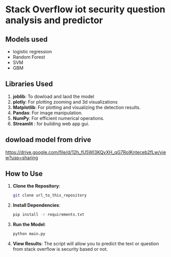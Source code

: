 #  Stack Overflow iot security question analysis and predictor

## Models used 

- logistic regression
- Random Forest
- SVM
- GBM

## Libraries Used

1. **joblib**: To dowload and laod the model
2. **plotly**: For plotting zooming and 3d visualizations
3. **Matplotlib**: For plotting and visualizing the detection results.
4. **Pandas**: For image manipulation.
5. **NumPy**: For efficient numerical operations.
6. **Streamlit** : for building web app gui.

## dowload model from drive

https://drive.google.com/file/d/12h_fU5WI3KQvXH_qG7RoIKnteceb2fLw/view?usp=sharing

## How to Use

1. **Clone the Repository**: 
    ```sh
    git clone url_to_this_repository
    ```

2. **Install Dependencies**: 
    ```sh
    pip install -r requirements.txt
    ```

3. **Run the Model**: 
    ```python
    python main.py
    ```

4. **View Results**: The script will allow you to predict the text or question from stack overflow is security based or not.


